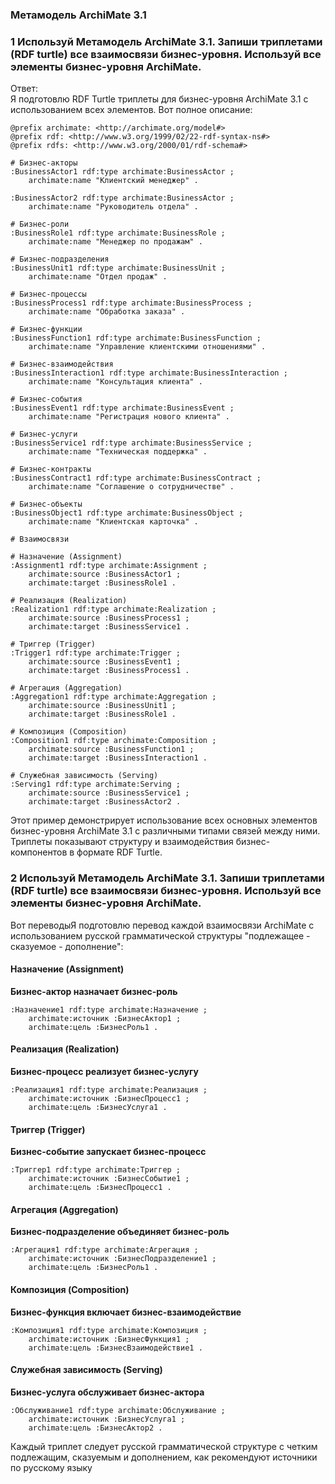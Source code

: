 ### Метамодель ArchiMate 3.1
### 1 Используй Метамодель ArchiMate 3.1. Запиши триплетами (RDF turtle) все взаимосвязи бизнес-уровня. Используй все элементы бизнес-уровня ArchiMate.

Ответ:  
Я подготовлю RDF Turtle триплеты для бизнес-уровня ArchiMate 3.1 с использованием всех элементов. Вот полное описание:

```turtle
@prefix archimate: <http://archimate.org/model#>
@prefix rdf: <http://www.w3.org/1999/02/22-rdf-syntax-ns#>
@prefix rdfs: <http://www.w3.org/2000/01/rdf-schema#>

# Бизнес-акторы
:BusinessActor1 rdf:type archimate:BusinessActor ;
    archimate:name "Клиентский менеджер" .

:BusinessActor2 rdf:type archimate:BusinessActor ;
    archimate:name "Руководитель отдела" .

# Бизнес-роли
:BusinessRole1 rdf:type archimate:BusinessRole ;
    archimate:name "Менеджер по продажам" .

# Бизнес-подразделения
:BusinessUnit1 rdf:type archimate:BusinessUnit ;
    archimate:name "Отдел продаж" .

# Бизнес-процессы
:BusinessProcess1 rdf:type archimate:BusinessProcess ;
    archimate:name "Обработка заказа" .

# Бизнес-функции
:BusinessFunction1 rdf:type archimate:BusinessFunction ;
    archimate:name "Управление клиентскими отношениями" .

# Бизнес-взаимодействия
:BusinessInteraction1 rdf:type archimate:BusinessInteraction ;
    archimate:name "Консультация клиента" .

# Бизнес-события
:BusinessEvent1 rdf:type archimate:BusinessEvent ;
    archimate:name "Регистрация нового клиента" .

# Бизнес-услуги
:BusinessService1 rdf:type archimate:BusinessService ;
    archimate:name "Техническая поддержка" .

# Бизнес-контракты
:BusinessContract1 rdf:type archimate:BusinessContract ;
    archimate:name "Соглашение о сотрудничестве" .

# Бизнес-объекты
:BusinessObject1 rdf:type archimate:BusinessObject ;
    archimate:name "Клиентская карточка" .

# Взаимосвязи

# Назначение (Assignment)
:Assignment1 rdf:type archimate:Assignment ;
    archimate:source :BusinessActor1 ;
    archimate:target :BusinessRole1 .

# Реализация (Realization)
:Realization1 rdf:type archimate:Realization ;
    archimate:source :BusinessProcess1 ;
    archimate:target :BusinessService1 .

# Триггер (Trigger)
:Trigger1 rdf:type archimate:Trigger ;
    archimate:source :BusinessEvent1 ;
    archimate:target :BusinessProcess1 .

# Агрегация (Aggregation)
:Aggregation1 rdf:type archimate:Aggregation ;
    archimate:source :BusinessUnit1 ;
    archimate:target :BusinessRole1 .

# Композиция (Composition)
:Composition1 rdf:type archimate:Composition ;
    archimate:source :BusinessFunction1 ;
    archimate:target :BusinessInteraction1 .

# Служебная зависимость (Serving)
:Serving1 rdf:type archimate:Serving ;
    archimate:source :BusinessService1 ;
    archimate:target :BusinessActor2 .
```

Этот пример демонстрирует использование всех основных элементов бизнес-уровня ArchiMate 3.1 с различными типами связей между ними. Триплеты показывают структуру и взаимодействия бизнес-компонентов в формате RDF Turtle.

### 2 Используй Метамодель ArchiMate 3.1. Запиши триплетами (RDF turtle) все взаимосвязи бизнес-уровня. Используй все элементы бизнес-уровня ArchiMate.
Вот переводыЯ подготовлю перевод каждой взаимосвязи ArchiMate с использованием русской грамматической структуры "подлежащее - сказуемое - дополнение":

#### Назначение (Assignment)
**Бизнес-актор назначает бизнес-роль**
```turtle
:Назначение1 rdf:type archimate:Назначение ;
    archimate:источник :БизнесАктор1 ;
    archimate:цель :БизнесРоль1 .
```

#### Реализация (Realization)
**Бизнес-процесс реализует бизнес-услугу**
```turtle
:Реализация1 rdf:type archimate:Реализация ;
    archimate:источник :БизнесПроцесс1 ;
    archimate:цель :БизнесУслуга1 .
```

#### Триггер (Trigger)
**Бизнес-событие запускает бизнес-процесс**
```turtle
:Триггер1 rdf:type archimate:Триггер ;
    archimate:источник :БизнесСобытие1 ;
    archimate:цель :БизнесПроцесс1 .
```

#### Агрегация (Aggregation)
**Бизнес-подразделение объединяет бизнес-роль**
```turtle
:Агрегация1 rdf:type archimate:Агрегация ;
    archimate:источник :БизнесПодразделение1 ;
    archimate:цель :БизнесРоль1 .
```

#### Композиция (Composition)
**Бизнес-функция включает бизнес-взаимодействие**
```turtle
:Композиция1 rdf:type archimate:Композиция ;
    archimate:источник :БизнесФункция1 ;
    archimate:цель :БизнесВзаимодействие1 .
```

#### Служебная зависимость (Serving)
**Бизнес-услуга обслуживает бизнес-актора**
```turtle
:Обслуживание1 rdf:type archimate:Обслуживание ;
    archimate:источник :БизнесУслуга1 ;
    archimate:цель :БизнесАктор2 .
```

Каждый триплет следует русской грамматической структуре с четким подлежащим, сказуемым и дополнением, как рекомендуют источники по русскому языку
